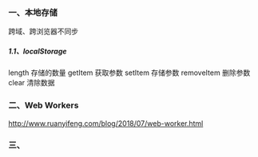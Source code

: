 ### 一、本地存储
跨域、跨浏览器不同步
##### 1.1、localStorage
length	存储的数量
getItem	获取参数
setItem	存储参数
removeItem 	删除参数
clear	清除数据

### 二、Web Workers
http://www.ruanyifeng.com/blog/2018/07/web-worker.html


### 三、